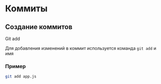 # Коммиты

## Создание коммитов
Git add

Для добавления изменений в коммит используется команда `git add` и имя

### Пример
```bash
git add app.js
```
